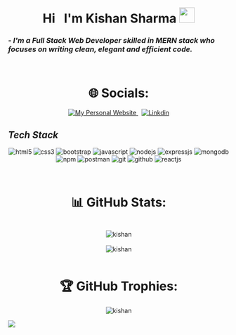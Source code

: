 <!----------------------------------- Heading Section ------------------------------------>
<h1 align="center">
    Hi &nbsp;
    I'm Kishan Sharma
    <img src="https://camo.githubusercontent.com/d3359cb00ab0b5ed8f2e1fe3fceb4fbaf3b614340f8c0db99c17b9f50b351770/68747470733a2f2f656d6f6a69732e736c61636b6d6f6a69732e636f6d2f656d6f6a69732f696d616765732f313533313834393433302f343234362f626c6f622d73756e676c61737365732e6769663f31353331383439343330" width="35">
</h1>


<!----------------------------------- About Section ------------------------------------>

<h3>
    <i>- I'm a Full Stack Web Developer skilled in MERN stack who focuses on writing clean, elegant and efficient code.</i>
</h3>



<br>




<h1 align="center"> 🌐 Socials: </h1>
<p align="center">
    <a href="https://mrkishansharma.github.io/">
          <img alt="My Personal Website" src="https://img.shields.io/static/v1?color=%237733ff&label=Website&message=Portfolio&style=flat&logo=amp&logoColor=ffffff&labelColor=161937">
    </a> &nbsp;
    <a href="https://linkedin.com/in/https://www.linkedin.com/in/kishan-sharma6377/">
          <img alt="Linkdin" src="https://img.shields.io/badge/LinkedIn-%230077B5.svg?logo=linkedin&logoColor=white">
    </a>
    
</p>


<!----------------------------------- Tech Stack Section ------------------------------------>

<h2><i>Tech Stack</i></h2>

<p align="center">
    <img src="https://img.shields.io/badge/HTML5-E34F26?style=for-the-badge&logo=html5&logoColor=white" alt="html5" />
    <img src="https://img.shields.io/badge/CSS3-1572B6?style=for-the-badge&logo=css3&logoColor=white" alt="css3" />
    <img src="https://img.shields.io/badge/Bootstrap-563D7C?style=for-the-badge&logo=bootstrap&logoColor=white" alt="bootstrap" />
    <img src="https://img.shields.io/badge/JavaScript-323330?style=for-the-badge&logo=javascript&logoColor=F7DF1E" alt="javascript" />
    <img src="https://img.shields.io/badge/Node.js-339933?style=for-the-badge&logo=nodedotjs&logoColor=white" alt="nodejs" />
    <img src="https://img.shields.io/badge/Express.js-000000?style=for-the-badge&logo=express&logoColor=white" alt="expressjs" />
    <img src="https://img.shields.io/badge/MongoDB-4EA94B?style=for-the-badge&logo=mongodb&logoColor=white" alt="mongodb" />
    <img src="https://img.shields.io/badge/npm-CB3837?style=for-the-badge&logo=npm&logoColor=white" alt="npm" />
    <img src="https://img.shields.io/badge/Postman-FF6C37?style=for-the-badge&logo=Postman&logoColor=white" alt="postman" />
    <img src="https://img.shields.io/badge/Git-f44d27?style=for-the-badge&logo=git&logoColor=white" alt="git" />
    <img src="https://img.shields.io/badge/GitHub-100000?style=for-the-badge&logo=github&logoColor=white" alt="github" />
    <img src="https://img.shields.io/badge/React-20232A?style=for-the-badge&logo=react&logoColor=61DAFB" alt="reactjs" />
  </p>
<br>







    


<h1 align="center"> 📊 GitHub Stats:</h1>
<p align="center">
<!--     <img src="https://github-readme-stats.vercel.app/api/top-langs/?username=Mrkishansharma&theme=dark&hide_border=false&include_all_commits=true&count_private=true&layout=compact" alt="kishan" />
    <br />  -->
    <br />
    <img src="https://github-readme-stats.vercel.app/api?username=Mrkishansharma&theme=dark&hide_border=false&include_all_commits=true&count_private=true" alt="kishan" />
    <br />
    <br />
    <img src="https://github-readme-streak-stats.herokuapp.com/?user=Mrkishansharma&theme=dark&hide_border=false" alt="kishan" />
    <br />
    <br />
</p>

<h1 align="center"> 🏆 GitHub Trophies:</h1>
<p align="center">
    <img src="https://github-profile-trophy.vercel.app/?username=Mrkishansharma&theme=dark&no-frame=true&no-bg=true&margin-w=4" alt="kishan" />
    
[![](https://visitcount.itsvg.in/api?id=Mrkishansharma&icon=5&color=0)](https://visitcount.itsvg.in)
    
</p>




<!-- Proudly created with GPRM ( https://gprm.itsvg.in ) -->
